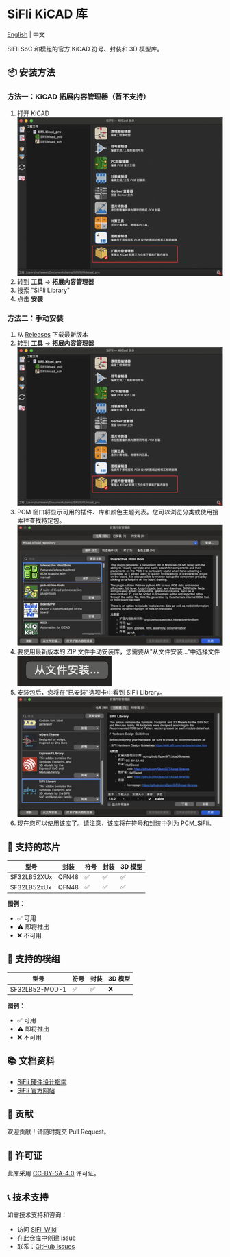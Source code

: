 # SiFli KiCAD 库

[English](README.md) | 中文

SiFli SoC 和模组的官方 KiCAD 符号、封装和 3D 模型库。

## 📦 安装方法

### 方法一：KiCAD 拓展内容管理器（暂不支持）

1. 打开 KiCAD
![PCM-home](./docs/image-cn/PCM-home.png)
2. 转到 **工具** → **拓展内容管理器**
3. 搜索 "SiFli Library"
4. 点击 **安装**

### 方法二：手动安装

1. 从 [Releases](https://github.com/OpenSiFli/kicad-libraries/releases) 下载最新版本
2. 转到 **工具** → **拓展内容管理器**
![PCM-home](./docs/image-cn/PCM-home.png)
3. PCM 窗口将显示可用的插件、库和颜色主题列表。您可以浏览分类或使用搜索栏查找特定包。
![PCM](./docs/image-cn/PCM.png)
4. 要使用最新版本的 ZIP 文件手动安装库，您需要从"从文件安装..."中选择文件
![PCM-install](./docs/image-cn/install-from-file.png)
5. 安装包后，您将在"已安装"选项卡中看到 SiFli Library。
![PCM-SiFli](./docs/image-cn/SiFli.png)
6. 现在您可以使用该库了。请注意，该库将在符号和封装中列为 PCM_SiFli。

## 🔧 支持的芯片

| 型号 | 封装  | 符号 | 封装 | 3D 模型 |
|-------------|-------------|--------|-----------|----------|
| SF32LB52XUx | QFN48 | ✅ | ✅ | ✅ |
| SF32LB52xUx | QFN48 | ✅ | ✅ | ✅ |

**图例：**

- ✅ 可用
- ⚠️ 即将推出  
- ❌ 不可用

## 📡 支持的模组

| 型号 | 符号 | 封装 | 3D 模型 |
|-------------|--------|-----------|----------|
| SF32LB52-MOD-1 |  ✅ | ✅ | ❌ |

**图例：**

- ✅ 可用
- ⚠️ 即将推出
- ❌ 不可用

## 📚 文档资料

- [SiFli 硬件设计指南](https://wiki.sifli.com/hardware/index.html)
- [SiFli 官方网站](https://www.sifli.com/)

## 🤝 贡献

欢迎贡献！请随时提交 Pull Request。

## 📄 许可证

此库采用 [CC-BY-SA-4.0](LICENSE) 许可证。

## 📞 技术支持

如需技术支持和咨询：

- 访问 [SiFli Wiki](https://wiki.sifli.com/)
- 在此仓库中创建 issue
- 联系：[GitHub Issues](https://github.com/OpenSiFli/kicad-libraries/issues)
